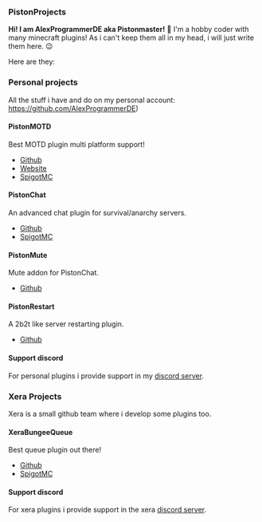 ### PistonProjects
**Hi! I am AlexProgrammerDE aka Pistonmaster!** 👋
I'm a hobby coder with many minecraft plugins! As i can't keep them all in my head, i will just write them here. :wink:

Here are they:

### Personal projects
All the stuff i have and do on my personal account: https://github.com/AlexProgrammerDE)

#### PistonMOTD
Best MOTD plugin multi platform support! 

* [Github](https://github.com/AlexProgrammerDE/PistonMOTD)
* [Website](https://www.pistonmaster.net/PistonMOTD)
* [SpigotMC](https://www.spigotmc.org/resources/80567)

#### PistonChat
An advanced chat plugin for survival/anarchy servers. 

* [Github](https://github.com/AlexProgrammerDE/PistonChat)
* [SpigotMC](https://www.spigotmc.org/resources/86719)

#### PistonMute
Mute addon for PistonChat. 

* [Github](https://github.com/AlexProgrammerDE/PistonMute)

#### PistonRestart
A 2b2t like server restarting plugin. 

* [Github](https://github.com/AlexProgrammerDE/PistonRestart)

#### Support discord
For personal plugins i provide support in my [discord server](https://discord.gg/CDrcxzH).

### Xera Projects
Xera is a small github team where i develop some plugins too.

#### XeraBungeeQueue
Best queue plugin out there! 

* [Github](https://github.com/XeraPlugins/XeraBungeeQueue)
* [SpigotMC](https://www.spigotmc.org/resources/83541)

#### Support discord
For xera plugins i provide support in the xera [discord server](https://discord.gg/WWm35Tc).
